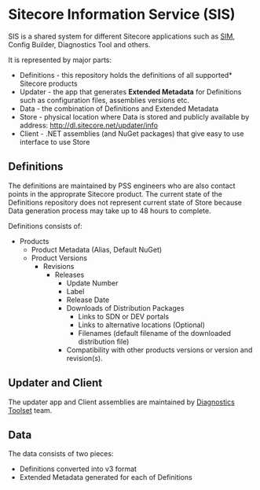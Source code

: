 # Sitecore Information Service (SIS)

SIS is a shared system for different Sitecore applications such as 
[SIM](https://github.com/sitecore/sitecore-instance-manager), Config Builder, Diagnostics Tool and others. 

It is represented by major parts:

* Definitions - this repository holds the definitions of all supported* Sitecore products
* Updater - the app that generates **Extended Metadata** for Definitions such as configuration files, assemblies versions etc.
* Data - the combination of Definitions and Extended Metadata
* Store - physical location where Data is stored and publicly available by address: http://dl.sitecore.net/updater/info
* Client - .NET assemblies (and NuGet packages) that give easy to use interface to use Store

## Definitions

The definitions are maintained by PSS engineers who are also contact points in the approprate Sitecore product. 
The current state of the Definitions repository does not represent current state of Store because Data generation 
process may take up to 48 hours to complete.

Definitions consists of:

* Products
  * Product Metadata (Alias, Default NuGet)
  * Product Versions
    * Revisions
      * Releases
        * Update Number
        * Label
        * Release Date
        * Downloads of Distribution Packages
          * Links to SDN or DEV portals
          * Links to alternative locations (Optional)
          * Filenames (default filename of the downloaded distribution file)
        * Compatibility with other products versions or version and revision(s).

## Updater and Client

The updater app and Client assemblies are maintained by [Diagnostics Toolset](https://github.com/sitecore/sitecore-diagnostics-toolset) 
team.

## Data

The data consists of two pieces:

* Definitions converted into v3 format
* Extended Metadata generated for each of Definitions
